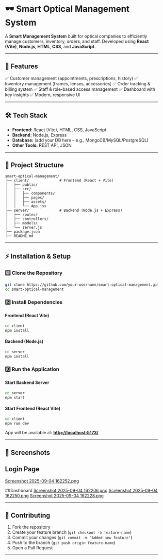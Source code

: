 # 🕶️ Smart Optical Management System

A **Smart Management System** built for optical companies to efficiently manage customers, inventory, orders, and staff.
Developed using **React (Vite)**, **Node.js**, **HTML**, **CSS**, and **JavaScript**.

---

## 🚀 Features

✅ Customer management (appointments, prescriptions, history)
✅ Inventory management (frames, lenses, accessories)
✅ Order tracking & billing system
✅ Staff & role-based access management
✅ Dashboard with key insights
✅ Modern, responsive UI

---

## 🛠️ Tech Stack

* **Frontend:** React (Vite), HTML, CSS, JavaScript
* **Backend:** Node.js, Express
* **Database:** (add your DB here – e.g., MongoDB/MySQL/PostgreSQL)
* **Other Tools:** REST API, JSON

---

## 📂 Project Structure

```
smart-optical-management/
│── client/              # Frontend (React + Vite)
│   ├── public/          
│   ├── src/             
│   │   ├── components/  
│   │   ├── pages/       
│   │   ├── assets/      
│   │   └── App.jsx      
│── server/              # Backend (Node.js + Express)
│   ├── routes/          
│   ├── controllers/     
│   ├── models/          
│   └── server.js        
│── package.json         
│── README.md            
```

---

## ⚡ Installation & Setup

### 1️⃣ Clone the Repository

```bash
git clone https://github.com/your-username/smart-optical-management.git
cd smart-optical-management
```

### 2️⃣ Install Dependencies

#### Frontend (React Vite)

```bash
cd client
npm install
```

#### Backend (Node.js)

```bash
cd server
npm install
```

### 3️⃣ Run the Application

#### Start Backend Server

```bash
cd server
npm start
```

#### Start Frontend (React Vite)

```bash
cd client
npm run dev
```

App will be available at: **[http://localhost:5173/](http://localhost:5173/)**

---

## 📸 Screenshots

## Login Page
[Screenshot 2025-09-04 162252.png](https://github.com/Galactose-3/Optical/blob/main/ScreenShots/Screenshot%202025-09-04%20162150.png)

##Dashboard
[Screenshot 2025-09-04 162206.png](https://github.com/Galactose-3/Optical/blob/main/ScreenShots/Screenshot%202025-09-04%20162206.png)
[Screenshot 2025-09-04 162250.png](https://github.com/Galactose-3/Optical/blob/main/ScreenShots/Screenshot%202025-09-04%20162150.png)
[Screenshot 2025-09-04 162228.png](https://github.com/Galactose-3/Optical/blob/main/ScreenShots/Screenshot%202025-09-04%20162228.png)

---

## 🤝 Contributing

1. Fork the repository
2. Create your feature branch (`git checkout -b feature-name`)
3. Commit your changes (`git commit -m 'Added new feature'`)
4. Push to the branch (`git push origin feature-name`)
5. Open a Pull Request

---



